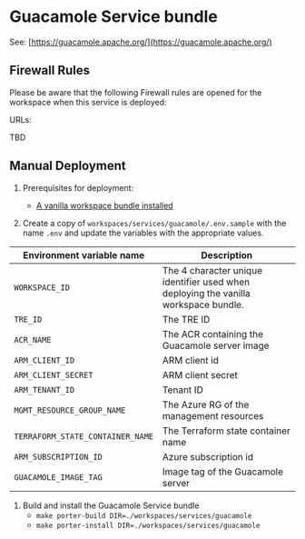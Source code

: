# Guacamole Service bundle

See: [https://guacamole.apache.org/](https://guacamole.apache.org/)

## Firewall Rules

Please be aware that the following Firewall rules are opened for the workspace when this service is deployed:

URLs:

TBD

## Manual Deployment

1. Prerequisites for deployment:
    - [A vanilla workspace bundle installed](../../vanilla)

1. Create a copy of `workspaces/services/guacamole/.env.sample` with the name `.env` and update the variables with the appropriate values.

| Environment variable name | Description |
| ------------------------- | ----------- |
| `WORKSPACE_ID` | The 4 character unique identifier used when deploying the vanilla workspace bundle. |
| `TRE_ID` | The TRE ID|
| `ACR_NAME` | The ACR containing the Guacamole server image |
| `ARM_CLIENT_ID` | ARM client id |
| `ARM_CLIENT_SECRET` | ARM client secret |
| `ARM_TENANT_ID` | Tenant ID |
| `MGMT_RESOURCE_GROUP_NAME` | The Azure RG of the management resources |
| `TERRAFORM_STATE_CONTAINER_NAME` | The Terraform state container name |
| `ARM_SUBSCRIPTION_ID` | Azure subscription id |
| `GUACAMOLE_IMAGE_TAG` | Image tag of the Guacamole server |

1. Build and install the Guacamole Service bundle
    - `make porter-build DIR=./workspaces/services/guacamole`  
    - `make porter-install DIR=./workspaces/services/guacamole`
